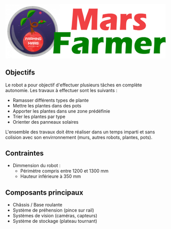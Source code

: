 <img src="logo.png">

## Objectifs
Le robot a pour objectif d'effectuer plusieurs tâches en complète autonomie. Les travaux à effectuer sont les suivants :
- Ramasser différents types de plante
- Mettre les plantes dans des pots
- Apporter les plantes dans une zone prédéfinie
- Trier les plantes par type
- Orienter des panneaux solaires

L'ensemble des travaux doit être réaliser dans un temps imparti et sans colision avec son envirronnement (murs, autres robots, plantes, pots).

## Contraintes
- Dimmension du robot :
    - Périmètre compris entre 1200 et 1300 mm
    - Hauteur inférieure à 350 mm

## Composants principaux
- Châssis / Base roulante
- Système de préhension (pince sur rail)
- Systèmes de vision (caméras, capteurs)
- Système de stockage (plateau tournant)
